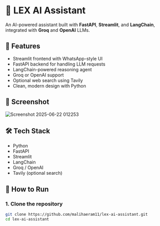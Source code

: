 # 🤖 LEX AI Assistant

An AI-powered assistant built with **FastAPI**, **Streamlit**, and **LangChain**, integrated with **Groq** and **OpenAI** LLMs.

## 🚀 Features

- Streamlit frontend with WhatsApp-style UI
- FastAPI backend for handling LLM requests
- LangChain-powered reasoning agent
- Groq or OpenAI support
- Optional web search using Tavily
- Clean, modern design with Python


## 📸 Screenshot

![Screenshot 2025-06-22 012253](https://github.com/user-attachments/assets/24d52dc9-8d48-41c1-af84-0265d4dc6684)


## 🛠️ Tech Stack

- Python
- FastAPI
- Streamlit
- LangChain
- Groq / OpenAI
- Tavily (optional search)

## 🧪 How to Run

### 1. Clone the repository
```bash
git clone https://github.com/malihaeram11/lex-ai-assistant.git
cd lex-ai-assistant
